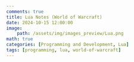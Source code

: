 ```yaml
---
comments: true
title: Lua Notes (World of Warcraft)
date: 2024-10-15 12:00:00
image:
    path: /assets/img/images_preview/Lua.png
math: true
categories: [Programming and Development, Lua]
tags: [programming, lua, world-of-warcraft]
---
```


